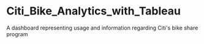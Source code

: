 # Citi_Bike_Analytics_with_Tableau
A dashboard representing usage and information regarding Citi's bike share program

